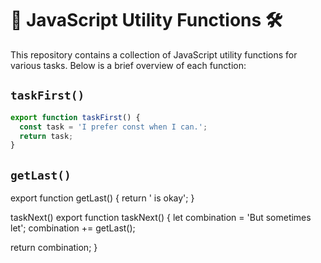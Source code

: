 # 🚀 JavaScript Utility Functions 🛠️

This repository contains a collection of JavaScript utility functions for various tasks. Below is a brief overview of each function:

## `taskFirst()`

```javascript
export function taskFirst() {
  const task = 'I prefer const when I can.';
  return task;
}
```

## `getLast()`
export function getLast() {
  return ' is okay';
}

taskNext()
export function taskNext() {
  let combination = 'But sometimes let';
  combination += getLast();

  return combination;
}
